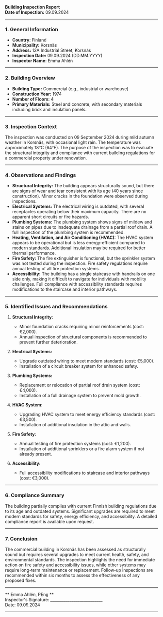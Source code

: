 

**Building Inspection Report**  
**Date of Inspection:** 09.09.2024  

---

### **1. General Information**  
- **Country:** Finland  
- **Municipality:** Korsnäs  
- **Address:** 12A Industrial Street, Korsnäs  
- **Inspection Date:** 09.09.2024 (DD.MM.YYYY)  
- **Inspector Name:** Emma Ahlén  

---

### **2. Building Overview**  
- **Building Type:** Commercial (e.g., industrial or warehouse)  
- **Construction Year:** 1974  
- **Number of Floors:** 4  
- **Primary Materials:** Steel and concrete, with secondary materials including brick and insulation panels.  

---

### **3. Inspection Context**  
The inspection was conducted on 09 September 2024 during mild autumn weather in Korsnäs, with occasional light rain. The temperature was approximately 18°C (64°F). The purpose of the inspection was to evaluate the structural integrity and compliance with current building regulations for a commercial property under renovation.  

---

### **4. Observations and Findings**  
- **Structural Integrity:** The building appears structurally sound, but there are signs of wear and tear consistent with its age (40 years since construction). Minor cracks in the foundation were observed during inspections.  
- **Electrical Systems:** The electrical wiring is outdated, with several receptacles operating below their maximum capacity. There are no apparent short circuits or fire hazards.  
- **Plumbing Systems:** The plumbing system shows signs of mildew and stains on pipes due to inadequate drainage from a partial roof drain. A full inspection of the plumbing system is recommended.  
- **Heating, Ventilation, and Air Conditioning (HVAC):** The HVAC system appears to be operational but is less energy-efficient compared to modern standards. Additional insulation may be required for better thermal performance.  
- **Fire Safety:** The fire extinguisher is functional, but the sprinkler system was not tested during the inspection. Fire safety regulations require annual testing of all fire protection systems.  
- **Accessibility:** The building has a single staircase with handrails on one side only, making it difficult to navigate for individuals with mobility challenges. Full compliance with accessibility standards requires modifications to the staircase and interior pathways.  

---

### **5. Identified Issues and Recommendations**  
1. **Structural Integrity:**  
   - Minor foundation cracks requiring minor reinforcements (cost: €2,000).  
   - Annual inspection of structural components is recommended to prevent further deterioration.  

2. **Electrical Systems:**  
   - Upgrade outdated wiring to meet modern standards (cost: €5,000).  
   - Installation of a circuit breaker system for enhanced safety.  

3. **Plumbing Systems:**  
   - Replacement or relocation of partial roof drain system (cost: €4,000).  
   - Installation of a full drainage system to prevent mold growth.  

4. **HVAC System:**  
   - Upgrading HVAC system to meet energy efficiency standards (cost: €3,500).  
   - Installation of additional insulation in the attic and walls.  

5. **Fire Safety:**  
   - Annual testing of fire protection systems (cost: €1,200).  
   - Installation of additional sprinklers or a fire alarm system if not already present.  

6. **Accessibility:**  
   - Full accessibility modifications to staircase and interior pathways (cost: €3,000).  

---

### **6. Compliance Summary**  
The building partially complies with current Finnish building regulations due to its age and outdated systems. Significant upgrades are required to meet modern standards for safety, energy efficiency, and accessibility. A detailed compliance report is available upon request.  

---

### **7. Conclusion**  
The commercial building in Korsnäs has been assessed as structurally sound but requires several upgrades to meet current health, safety, and environmental standards. The inspection highlights the need for immediate action on fire safety and accessibility issues, while other systems may require long-term maintenance or replacement. Follow-up inspections are recommended within six months to assess the effectiveness of any proposed fixes.  

---  
** Emma Ahlén, PEng **  
Inspector's Signature: ___________________________  
Date: 09.09.2024  

---